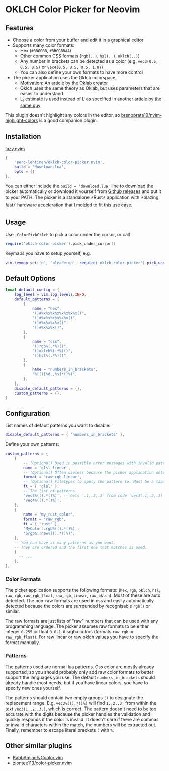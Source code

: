 # OKLCH Color Picker for Neovim

## Features

- Choose a color from your buffer and edit it in a graphical editor
- Supports many color formats:
  - Hex (`#RRGGBB`, `#RRGGBBAA`)
  - Other common CSS formats (`rgb(..)`, `hsl(..)`, `oklch(..)`)
  - Any number in brackets can be detected as a color (e.g. `vec3(0.5, 0.5, 0.5)` or `vec4(0.5, 0.5, 0.5, 1.0)`)
  - You can also define your own formats to have more control
- The picker application uses the Oklch colorspace
  - Motivation: [An article by the Oklab creator](https://bottosson.github.io/posts/oklab/)
  - Oklch uses the same theory as Oklab, but uses parameters that are easier to understand
  - L<sub>r</sub> estimate is used instead of L as specified in [another article by the same guy](https://bottosson.github.io/posts/colorpicker/#intermission---a-new-lightness-estimate-for-oklab)

This plugin doesn't highlight any colors in the editor, so [brenoprata10/nvim-highlight-colors](https://github.com/brenoprata10/nvim-highlight-colors) is a good companion plugin.

## Installation

[lazy.nvim](https://github.com/folke/lazy.nvim)

```lua
{
    'eero-lehtinen/oklch-color-picker.nvim',
    build = 'download.lua',
    opts = {}
},
```
You can either include the `build = 'download.lua'` line to download the picker automatically or download it yourself from [Github releases](https://github.com/eero-lehtinen/oklch-color-picker/releases) and put it to your PATH. The picker is a standalone ⚡Rust⚡ application with ⚡blazing fast⚡ hardware acceleration that I molded to fit this use case.

## Usage

Use `:ColorPickOklch` to pick a color under the cursor, or call

```lua
require('oklch-color-picker').pick_under_cursor()
```

Keymaps you have to setup yourself, e.g.

```lua
vim.keymap.set('n', '<leader>p', require('oklch-color-picker').pick_under_cursor)
```

## Default Options

```lua
local default_config = {
    log_level = vim.log.levels.INFO,
    default_patterns = {
        {
            name = "hex",
            "()#%x%x%x%x%x%x%x%x()",
            "()#%x%x%x%x%x%x()",
            "()#%x%x%x%x()",
            "()#%x%x%x()",
        },
        {
            name = "css",
            "()rgb%(.*%)()",
            "()oklch%(.*%)()",
            "()hsl%(.*%)()",
        },
        {
            name = "numbers_in_brackets",
            "%(()[%d.,%s]*()%)",
        },
    },
    disable_default_patterns = {},
    custom_patterns = {},
}
```

## Configuration

List names of default patterns you want to disable:

```lua
disable_default_patterns = { 'numbers_in_brackets' },
```

Define your own patterns:

```lua
custom_patterns = {
    {
        -- (Optional) Used in possible error messages with invalid patterns
        name = 'glsl_linear',
        -- (Optional) Often useless because the picker application detects formats automatically.
        format = 'raw_rgb_linear',
        -- (Optional) Filetypes to apply the pattern to. Must be a table.
        ft = { 'glsl' },
        -- The list of patterns.
        'vec3%(().*()%)', -- Gets `.1,.2,.3` from code `vec3(.1,.2,.3)`
        'vec4%(().*()%)',
    },
    {
        name = 'my_rust_color',
        format = 'raw_rgb',
        ft = { 'rust' },
        'MyColor::rgb%(().*()%)',
        'Srgba::new%(().*()%)',
    },
    -- You can have as many patterns as you want.
    -- They are ordered and the first one that matches is used.
    {
      -- ...
    },
},
```

### Color Formats

The picker application supports the following formats: (`hex`, `rgb`, `oklch`, `hsl`, `raw_rgb`, `raw_rgb_float`, `raw_rgb_linear`, `raw_oklch`).
Most of these are auto detected. The non-raw formats are used in css and easily automatically detected because the colors are surrounded by recognisable `rgb()` or similar.

The raw formats are just lists of "raw" numbers that can be used with any programming language. The picker assumes raw formats to be either integer `0-255` or float `0.0-1.0` srgba colors (formats `raw_rgb` or `raw_rgb_float`). For raw linear or raw oklch values you have to specify the format manually.

### Patterns

The patterns used are normal lua patterns. Css color are mostly already supported, so you should probably only add raw color formats to better support the languages you use. The default `numbers_in_brackets` should already handle most needs, but if you have linear colors, you have to specify new ones yourself.

The patterns should contain two empty groups `()` to designate the replacement range. E.g. `vec3%(().*()%)` will find `1.,2.,3.` from within the text `vec3(1.,2.,3.)`, which is correct. The pattern doesn't need to be too accurate with the digits because the picker handles the validation and quickly responds if the color is invalid. It doesn't care if there are commas or invalid characters within the match, the numbers will be extracted out. Finally, remember to escape literal brackets `(` with `%`.

## Other similar plugins

- [KabbAmine/vCoolor.vim](https://github.com/KabbAmine/vCoolor.vim)
- [ziontee113/color-picker.nvim](https://github.com/ziontee113/color-picker.nvim)
